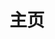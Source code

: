 ---
home: true
layout: Blog
icon: home
title: 主页
heroText: 𝓨𝓸𝓸𝓼𝓮𝓷
heroFullScreen: true
tagline: 𝒯𝑜 𝒷𝑒, 𝑜𝓇 𝓃𝑜𝓉 𝓉𝑜 𝒷𝑒, 𝓉𝒽𝒶𝓉 𝒾𝓈 0 𝒶𝓃𝒹 1.
bgImage: https://s1.ax1x.com/2022/07/08/jBNMGt.png
projects:

footer: false
---